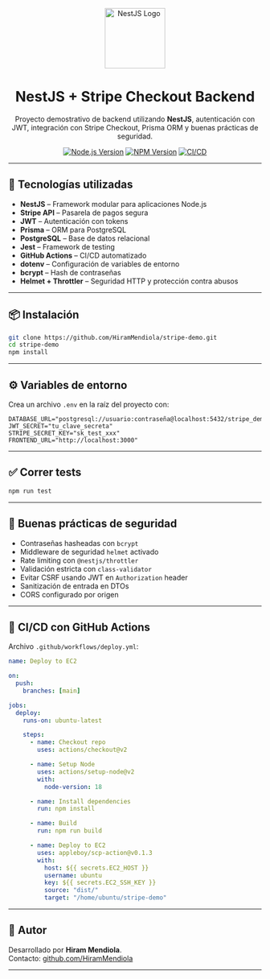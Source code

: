 <p align="center">
  <a href="https://nestjs.com/" target="_blank">
    <img src="https://nestjs.com/img/logo-small.svg" width="120" alt="NestJS Logo" />
  </a>
</p>

<h1 align="center">NestJS + Stripe Checkout Backend</h1>

<p align="center">
  Proyecto demostrativo de backend utilizando <strong>NestJS</strong>, autenticación con JWT, integración con Stripe Checkout, Prisma ORM y buenas prácticas de seguridad.
</p>

<p align="center">
  <a href="https://nodejs.org/" target="_blank"><img src="https://img.shields.io/badge/Node.js-18.x-green.svg" alt="Node.js Version" /></a>
  <a href="https://www.npmjs.com/package/@nestjs/core" target="_blank"><img src="https://img.shields.io/npm/v/@nestjs/core.svg" alt="NPM Version" /></a>
  <a href="https://github.com/HiramMendiola/stripe-demo/actions" target="_blank"><img src="https://github.com/HiramMendiola/stripe-demo/actions/workflows/deploy.yml/badge.svg" alt="CI/CD" /></a>
</p>

---

## 🚀 Tecnologías utilizadas

- **NestJS** – Framework modular para aplicaciones Node.js
- **Stripe API** – Pasarela de pagos segura
- **JWT** – Autenticación con tokens
- **Prisma** – ORM para PostgreSQL
- **PostgreSQL** – Base de datos relacional
- **Jest** – Framework de testing
- **GitHub Actions** – CI/CD automatizado
- **dotenv** – Configuración de variables de entorno
- **bcrypt** – Hash de contraseñas
- **Helmet + Throttler** – Seguridad HTTP y protección contra abusos

---

## 📦 Instalación

```bash
git clone https://github.com/HiramMendiola/stripe-demo.git
cd stripe-demo
npm install
```

---

## ⚙️ Variables de entorno

Crea un archivo `.env` en la raíz del proyecto con:

```env
DATABASE_URL="postgresql://usuario:contraseña@localhost:5432/stripe_demo"
JWT_SECRET="tu_clave_secreta"
STRIPE_SECRET_KEY="sk_test_xxx"
FRONTEND_URL="http://localhost:3000"
```

---

## ✅ Correr tests

```bash
npm run test
```

---

## 🔐 Buenas prácticas de seguridad

- Contraseñas hasheadas con `bcrypt`
- Middleware de seguridad `helmet` activado
- Rate limiting con `@nestjs/throttler`
- Validación estricta con `class-validator`
- Evitar CSRF usando JWT en `Authorization` header
- Sanitización de entrada en DTOs
- CORS configurado por origen

---

## 🔄 CI/CD con GitHub Actions

Archivo `.github/workflows/deploy.yml`:

```yaml
name: Deploy to EC2

on:
  push:
    branches: [main]

jobs:
  deploy:
    runs-on: ubuntu-latest

    steps:
      - name: Checkout repo
        uses: actions/checkout@v2

      - name: Setup Node
        uses: actions/setup-node@v2
        with:
          node-version: 18

      - name: Install dependencies
        run: npm install

      - name: Build
        run: npm run build

      - name: Deploy to EC2
        uses: appleboy/scp-action@v0.1.3
        with:
          host: ${{ secrets.EC2_HOST }}
          username: ubuntu
          key: ${{ secrets.EC2_SSH_KEY }}
          source: "dist/"
          target: "/home/ubuntu/stripe-demo"
```

---

## 👤 Autor

Desarrollado por **Hiram Mendiola**.  
Contacto: [github.com/HiramMendiola](https://github.com/HiramMendiola)

---
